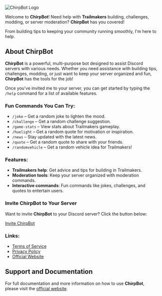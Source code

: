 ![ChirpBot Logo](https://chirpbot.ludixi.com/ChirpBot.png)

Welcome to **ChirpBot**! Need help with **Trailmakers** building, challenges, modding, or server moderation? **ChirpBot** has you covered!

From building tips to keeping your community running smoothly, I'm here to help.

## About ChirpBot

**ChirpBot** is a powerful, multi-purpose bot designed to assist Discord servers with various needs. Whether you need assistance with building tips, challenges, modding, or just want to keep your server organized and fun, **ChirpBot** has the tools for the job!

Once you've invited me to your server, you can get started by typing the `/help` command for a list of available features.

### Fun Commands You Can Try:
- `/joke` – Get a random joke to lighten the mood.
- `/challenge` – Get a random challenge suggestion.
- `/game-stats` – View stats about Trailmakers gameplay.
- `/huelight` – Get a random quote for motivation or inspiration.
- `/news` – Stay updated with the latest news.
- `/quote` – Get a random quote to share with your friends.
- `/randomvehicle` – Get a random vehicle idea for Trailmakers!

### Features:
- **Trailmakers help**: Get advice and tips for building in Trailmakers.
- **Moderation tools**: Keep your server organized with moderation commands.
- **Interactive commands**: Fun commands like jokes, challenges, and quotes to entertain users.

### Invite ChirpBot to Your Server
Want to invite **ChirpBot** to your Discord server? Click the button below:

[Invite ChirpBot](https://discord.com/oauth2/authorize?client_id=1065250549408223252)

### Links:
- [Terms of Service](https://chirpbot.ludixi.com/tos)
- [Privacy Policy](https://chirpbot.ludixi.com/privacy)
- [Official Website](https://chirpbot.ludixi.com/)

## Support and Documentation
For full documentation and more information on how to use **ChirpBot**, please visit the [official website](https://chirpbot.ludixi.com/).
